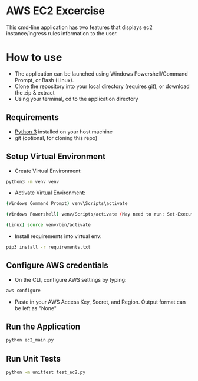 # AWS EC2 Excercise

This cmd-line application has two features that displays ec2 instance/ingress rules information to the user.

# How to use

* The application can be launched using Windows Powershell/Command Prompt, or Bash (Linux). 
* Clone the repository into your local directory (requires git), or download the zip & extract
* Using your terminal, cd to the application directory

## Requirements

* [Python 3](https://www.python.org/downloads/) installed on your host machine
* git (optional, for cloning this repo)

## Setup Virtual Environment

* Create Virtual Environment:
```bash
python3 -m venv venv
```

* Activate Virtual Environment:
```bash
(Windows Command Prompt) venv\Scripts\activate
```
```bash
(Windows Powershell) venv/Scripts/activate (May need to run: Set-ExecutionPolicy RemoteSigned)
```
```bash
(Linux) source venv/bin/activate
```

* Install requirements into virtual env:
```bash
pip3 install -r requirements.txt
```

## Configure AWS credentials

* On the CLI, configure AWS settings by typing:
```bash
aws configure
```
* Paste in your AWS Access Key, Secret, and Region. Output format can be left as "None"

## Run the Application

```bash
python ec2_main.py
```

## Run Unit Tests
```bash
python -m unittest test_ec2.py
```

